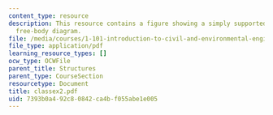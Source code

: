 ```yaml
---
content_type: resource
description: This resource contains a figure showing a simply supported beam and a
  free-body diagram.
file: /media/courses/1-101-introduction-to-civil-and-environmental-engineering-design-i-fall-2005/7393b0a492c80842ca4bf055abe1e005_classex2.pdf
file_type: application/pdf
learning_resource_types: []
ocw_type: OCWFile
parent_title: Structures
parent_type: CourseSection
resourcetype: Document
title: classex2.pdf
uid: 7393b0a4-92c8-0842-ca4b-f055abe1e005
---
```

